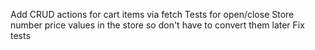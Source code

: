 Add CRUD actions for cart items via fetch
Tests for open/close
Store number price values in the store so don't have to convert them later
Fix tests
